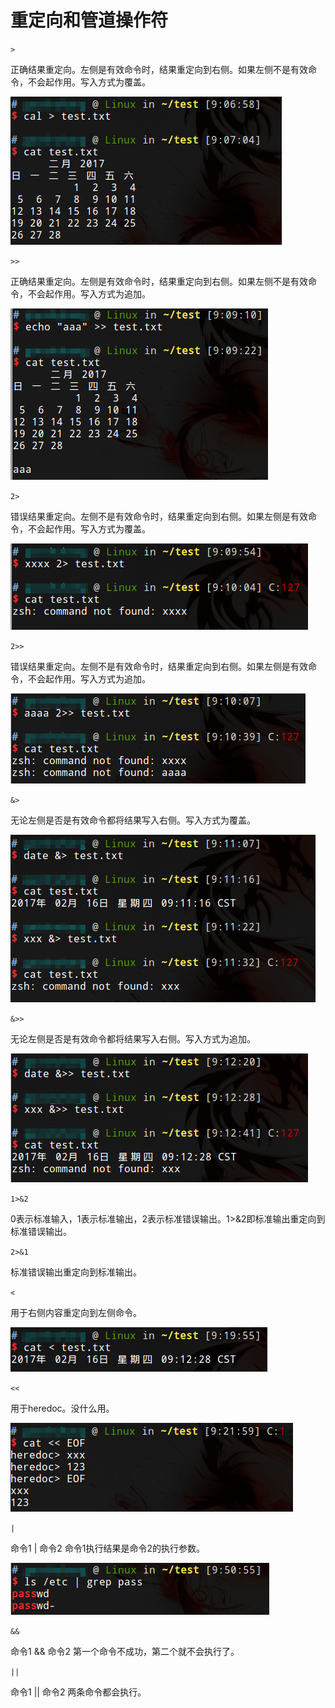 # 重定向和管道操作符

`>`

正确结果重定向。左侧是有效命令时，结果重定向到右侧。如果左侧不是有效命令，不会起作用。写入方式为覆盖。

![](res/1.png)

`>>`

正确结果重定向。左侧是有效命令时，结果重定向到右侧。如果左侧不是有效命令，不会起作用。写入方式为追加。

![](res/2.png)

`2>`

错误结果重定向。左侧不是有效命令时，结果重定向到右侧。如果左侧是有效命令，不会起作用。写入方式为覆盖。

![](res/3.png)

`2>>`

错误结果重定向。左侧不是有效命令时，结果重定向到右侧。如果左侧是有效命令，不会起作用。写入方式为追加。

![](res/4.png)

`&>`

无论左侧是否是有效命令都将结果写入右侧。写入方式为覆盖。

![](res/5.png)

`&>>`

无论左侧是否是有效命令都将结果写入右侧。写入方式为追加。

![](res/6.png)

`1>&2`

0表示标准输入，1表示标准输出，2表示标准错误输出。1>&2即标准输出重定向到标准错误输出。

`2>&1`

标准错误输出重定向到标准输出。

`<`

用于右侧内容重定向到左侧命令。

![](res/7.png)

`<<`

用于heredoc。没什么用。

![](res/8.png)

`|`

命令1 | 命令2 命令1执行结果是命令2的执行参数。

![](res/9.png)

`&&`

命令1 && 命令2 第一个命令不成功，第二个就不会执行了。

`||`

命令1 || 命令2 两条命令都会执行。
